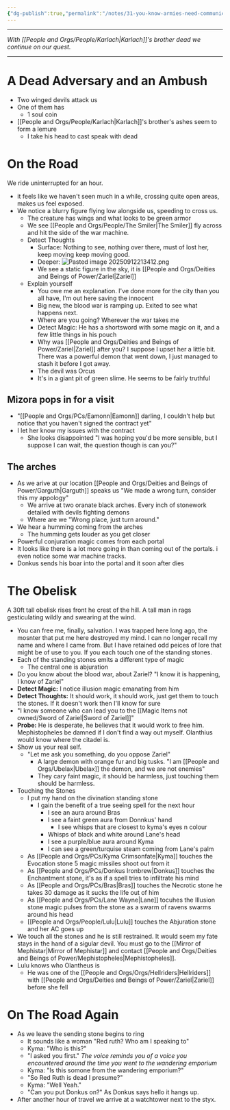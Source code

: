 ```yaml
---
{"dg-publish":true,"permalink":"/notes/31-you-know-armies-need-communication/"}
---
```



---


*With [[People and Orgs/People/Karlach\|Karlach]]'s brother dead we continue on our quest.*

---

# A Dead Adversary and an Ambush
- Two winged devils attack us
- One of them has
	- 1 soul coin
- [[People and Orgs/People/Karlach\|Karlach]]'s brother's ashes seem to form a lemure
	- I take his head to cast speak with dead
# On the Road
We ride uninterrupted for an hour.
- it feels like we haven't seen much in a while, crossing quite open areas, makes us feel exposed. 
- We notice a blurry figure flying low alongside us, speeding to cross us.
	- The creature has wings and what looks to be green armor
	- We see [[People and Orgs/People/The Smiler\|The Smiler]] fly across and hit the side of the war machine.
	- Detect Thoughts
		- Surface: Nothing to see, nothing over there, must of lost her, keep moving keep moving good.
		- Deeper: ![Pasted image 20250912213412.png](/img/user/z%20Photos/Pasted%20image%2020250912213412.png)
		- We see a static figure in the sky, it is [[People and Orgs/Deities and Beings of Power/Zariel\|Zariel]]
	- Explain yourself 
		- You owe me an explanation. I've done more for the city than you all have, I'm out here saving the innocent
		- Big new, the blood war is ramping up. Exited to see what happens next.
		- Where are you going? Wherever the war takes me
		- Detect Magic: He has a shortsword with some magic on it, and a few little things in his pouch
		- Why was [[People and Orgs/Deities and Beings of Power/Zariel\|Zariel]] after you? I suppose I upset her a little bit. There was a powerful demon that went down, I just managed to stash it before I got away.
		- The devil was Orcus
		- It's in a giant pit of green slime. He seems to be fairly truthful
## Mizora pops in for a visit
- "[[People and Orgs/PCs/Eamonn\|Eamonn]] darling, I couldn't help but notice that you haven't signed the contract yet"
- I let her know my issues with the contract
	- She looks disappointed "I was hoping you'd be more sensible, but I suppose I can wait, the question though is can you?"

## The arches
- As we arive at our location [[People and Orgs/Deities and Beings of Power/Garguth\|Garguth]] speaks us "We made a wrong turn, consider this my appology"
	- We arrive at two oranate black arches. Every inch of stonework detailed with devils fighting demons
	- Where are we "Wrong place, just turn around."
- We hear a humming coming from the arches
	- The humming gets louder as you get closer
- Powerful conjuration magic comes from each portal
- It looks like there is a lot more going in than coming out of the portals. i even notice some war machine tracks. 
- Donkus sends his boar into the portal and it soon after dies

# The Obelisk
A 30ft tall obelisk rises front he crest of the hill. A tall man in rags gesticulating wildly and swearing at the wind.
- You can free me, finally, salvation. I was trapped here long ago, the mosnter that put me here destroyed my mind. I can no longer recall my name and where I came from. But I have retained odd peices of lore that might be of use to you. If you each touch one of the standing stones. 
- Each of the standing stones emits a different type of magic
	- The central one is abjuration
- Do you know about the blood war, about Zariel? "I know it is happening, I know of Zariel"
- **Detect Magic:** I notice illusion magic emanating from him
- **Detect Thoughts:** It should work, it should work, just get them to touch the stones. If it doesn't work then I'll know for sure
- "I know someone who can lead you to the [[Magic Items not owned/Sword of Zariel\|Sword of Zariel]]"
- **Probe:** He is desperate, he believes that it would work to free him. Mephistopheles be damned if I don't find a way out myself. Olanthius would know where the citadel is.
- Show us your real self. 
	- "Let me ask you something, do you oppose Zariel"
		- A large demon with orange fur and big tusks. "I am [[People and Orgs/Ubelax\|Ubelax]] the demon, and we are not enemies" 
		- They cary faint magic, it should be harmless, just touching them should be harmless. 
- Touching the Stones
	- I put my hand on the divination standing stone
		- I gain the benefit of a true seeing spell for the next hour
			- I see an aura around Bras
			- I see a faint green aura from Donnkus' hand
				- I see whisps that are closest to kyma's eyes n colour
			- Whisps of black and white around Lane's head
			- I see a purple/blue aura around Kyma
			- I can see a green/turquise steam coming from Lane's palm
	- As [[People and Orgs/PCs/Kyma Crimsonfate\|Kyma]] touches the Evocation stone 5 magic missiles shoot out from it
	- As [[People and Orgs/PCs/Donkus Ironbrew\|Donkus]] touches the Enchantment stone, it's as if a spell tries to infiltrate his mind
	- As [[People and Orgs/PCs/Bras\|Bras]] touches the Necrotic stone he takes 30 damage as it sucks the life out of him
	- As [[People and Orgs/PCs/Lane Wayne\|Lane]] tocuhes the Illusion stone magic pulses from the stone as a swarm of ravens swarms around his head
	- [[People and Orgs/People/Lulu\|Lulu]] touches the Abjuration stone and her AC goes up
- We touch all the stones and he is still restrained. It would seem my fate stays in the hand of a sigular devil. You must go to the [[Mirror of Mephistar\|Mirror of Mephistar]] and contact [[People and Orgs/Deities and Beings of Power/Mephistopheles\|Mephistopheles]]. 
- Lulu knows who Olantheus is
	- He was one of the [[People and Orgs/Orgs/Hellriders\|Hellriders]] with [[People and Orgs/Deities and Beings of Power/Zariel\|Zariel]] before she fell
# On The Road Again
- As we leave the sending stone begins to ring
	- It sounds like a woman "Red ruth? Who am I speaking to" 
	- Kyma: "Who is this?" 
	- "I asked you first." *The voice reminds you of a voice you encountered around the time you went to the wandering emporium* 
	- Kyma: "Is this somone from the wandering emporium?" 
	- "So Red Ruth is dead I presume?" 
	- Kyma: "Well Yeah." 
	- "Can you put Donkus on?" As Donkus says hello it hangs up. 
- After another hour of travel we arrive at a watchtower next to the styx.

